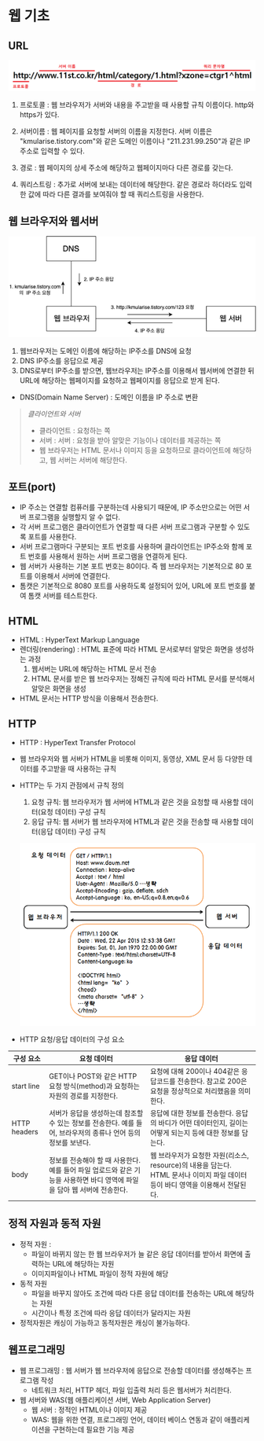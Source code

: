 # 웹 기초
## URL
![Alt text](image-1.png)
1. 프로토콜 : 웹 브라우저가 서버와 내용을 주고받을 때 사용할 규칙 이름이다. http와 https가 있다.

2. 서버이름 : 웹 페이지를 요청할 서버의 이름을 지정한다. 서버 이름은 "kmularise.tistory.com"와 같은 도메인 이름이나 "211.231.99.250"과 같은 IP주소로 입력할 수 있다.

3. 경로 : 웹 페이지의 상세 주소에 해당하고 웹페이지마다 다른 경로를 갖는다.

4. 쿼리스트링 : 추가로 서버에 보내는 데이터에 해당한다. 같은 경로라 하더라도 입력한 값에 따라 다른 결과를 보여줘야 할 때 쿼리스트링을 사용한다. 

## 웹 브라우저와 웹서버
![Alt text](connection.png)
1. 웹브라우저는 도메인 이름에 해당하는 IP주소를 DNS에 요청
2. DNS IP주소를 응답으로 제공
3. DNS로부터 IP주소를 받으면, 웹브라우저는 IP주소를 이용해서 웹서버에 연결한 뒤 URL에 해당하는 웹페이지를 요청하고 웹페이지를 응답으로 받게 된다.
* DNS(Domain Name Server) : 도메인 이름을 IP 주소로 변환
> *클라이언트와 서버*<br>
> - 클라이언트 : 요청하는 쪽<br>
> - 서버 : 서버 : 요청을 받아 알맞은 기능이나 데이터를 제공하는 쪽
> - 웹 브라우저는 HTML 문서나 이미지 등을 요청하므로 클라이언트에 해당하고, 웹 서버는 서버에 해당한다.

## 포트(port)
* IP 주소는 연결할 컴퓨러를 구분하는데 사용되기 때문에, IP 주소만으로는 어떤 서버 프로그램을 실행할지 알 수 없다.
* 각 서버 프로그램은 클라이언트가 연결할 때 다른 서버 프로그램과 구분할 수 있도록 포트를 사용한다.
* 서버 프로그램마다 구분되는 포트 번호를 사용하며 클라이언트는 IP주소와 함께 포트 번호를 사용해서 원하는 서버 프로그램을 연결하게 된다.
* 웹 서버가 사용하는 기본 포트 번호는 80이다. 즉 웹 브라우저는 기본적으로 80 포트를 이용해서 서버에 연결한다.
* 톰캣은 기본적으로 8080 포트를 사용하도록 설정되어 있어, URL에 포트 번호를 붙여 톰캣 서버를 테스트한다.

## HTML
* HTML : HyperText Markup Language
* 렌더링(rendering) : HTML 표준에 따라 HTML 문서로부터 알맞은 화면을 생성하는 과정
    1. 웹서버는 URL에 해당하는 HTML 문서 전송
    2. HTML 문서를 받은 웹 브라우저는 정해진 규칙에 따라 HTML 문서를 분석해서 알맞은 화면을 생성
* HTML 문서는 HTTP 방식을 이용해서 전송한다.

## HTTP
* HTTP : HyperText Transfer Protocol
* 웹 브라우저와 웹 서버가 HTML을 비롯해 이미지, 동영상, XML 문서 등 다양한 데이터를 주고받을 때 사용하는 규칙
* HTTP는 두 가지 관점에서 규칙 정의
    1. 요청 규칙: 웹 브라우저가 웹 서버에 HTML과 같은 것을 요청할 때 사용할 데이터(요청 데이터) 구성 규칙
    2. 응답 규칙: 웹 서버가 웹 브라우저에 HTML과 같은 것을 전송할 때 사용할 데이터(응답 데이터) 구성 규칙
    
    ![Alt text](image.png)
* HTTP 요청/응답 데이터의 구성 요소

| 구성 요소 | 요청 데이터 | 응답 데이터 |
| ------- | --------------------- | --------------------- |
| start line | GET이나 POST와 같은 HTTP 요청 방식(method)과 요청하는 자원의 경로를 지정한다. | 요청에 대해 200이나 404같은 응답코드를 전송한다. 참고로 200은 요청을 정상적으로 처리했음을 의미한다. |
| HTTP headers | 서버가 응답을 생성하는데 참조할 수 있는 정보를 전송한다. 예를 들어, 브라우저의 종류나 언어 등의 정보를 보낸다. | 응답에 대한 정보를 전송한다. 응답의 바디가 어떤 데이터인지, 길이는 어떻게 되는지 등에 대한 정보를 담는다. |
| body | 정보를 전송해야 할 때 사용한다. 예를 들어 파일 업로드와 같은 기능을 사용하면 바디 영역에 파일을 담아 웹 서버에 전송한다. | 웹 브라우저가 요청한 자원(리소스, resource)의 내용을 담는다. HTML 문서나 이미지 파일 데이터 등이 바디 영역을 이용해서 전달된다. |

## 정적 자원과 동적 자원
* 정적 자원 :
    * 파일이 바뀌지 않는 한 웹 브라우저가 늘 같은 응답 데이터를 받아서 화면에 출력하는 URL에 해당하는 자원
    * 이미지파일이나 HTML 파일이 정적 자원에 해당
* 동적 자원
    * 파일을 바꾸지 않아도 조건에 따라 다른 응답 데이터를 전송하는 URL에 해당하는 자원
    * 시간이나 특정 조건에 따라 응답 데이터가 달라지는 자원
* 정적자원은 캐싱이 가능하고 동적자원은 캐싱이 불가능하다.

## 웹프로그래밍
* 웹 프로그래밍 : 웹 서버가 웹 브라우저에 응답으로 전송할 데이터를 생성해주는 프로그램 작성
    * 네트워크 처리, HTTP 헤더, 파일 입출력 처리 등은 웹서버가 처리한다.
* 웹 서버와 WAS(웹 애플리케이션 서버, Web Application Server)
    * 웹 서버 : 정적인 HTML이나 이미지 제공
    * WAS: 웹을 위한 연결, 프로그래밍 언어, 데이터 베이스 연동과 같이 애플리케이션을 구현하는데 필요한 기능 제공
